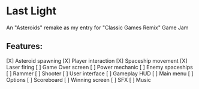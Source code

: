 # Last Light
An "Asteroids" remake as my entry for "Classic Games Remix" Game Jam

## Features:
[X] Asteroid spawning
[X] Player interaction
	[X] Spaceship movement
	[X] Laser firing
[ ] Game Over screen
[ ] Power mechanic
[ ] Enemy spaceships
	[ ] Rammer
	[ ] Shooter
[ ] User interface
	[ ] Gameplay HUD
	[ ] Main menu
	[ ] Options
[ ] Scoreboard
[ ] Winning screen
[ ] SFX
[ ] Music